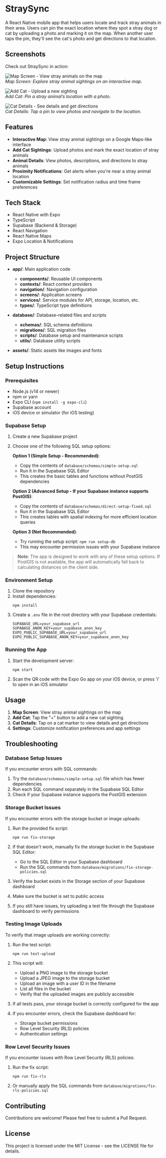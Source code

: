 # StraySync

A React Native mobile app that helps users locate and track stray animals in their area. Users can pin the exact location where they spot a stray dog or cat by uploading a photo and marking it on the map. When another user taps the pin, they'll see the cat's photo and get directions to that location.

## Screenshots

Check out StraySync in action:

![Map Screen - View stray animals on the map](https://raw.githubusercontent.com/swoosh1337/StraySync/main/img3.jpeg)  
*Map Screen: Explore stray animal sightings on an interactive map.*

![Add Cat - Upload a new sighting](https://raw.githubusercontent.com/swoosh1337/StraySync/main/img2.jpeg)  
*Add Cat: Pin a stray animal’s location with a photo.*

![Cat Details - See details and get directions](https://raw.githubusercontent.com/swoosh1337/StraySync/main/img3.jpeg)  
*Cat Details: Tap a pin to view photos and navigate to the location.*

## Features

- **Interactive Map**: View stray animal sightings on a Google Maps-like interface
- **Add Cat Sightings**: Upload photos and mark the exact location of stray animals
- **Animal Details**: View photos, descriptions, and directions to stray animals
- **Proximity Notifications**: Get alerts when you're near a stray animal location
- **Customizable Settings**: Set notification radius and time frame preferences

## Tech Stack

- React Native with Expo
- TypeScript
- Supabase (Backend & Storage)
- React Navigation
- React Native Maps
- Expo Location & Notifications

## Project Structure

- **app/**: Main application code
  - **components/**: Reusable UI components
  - **contexts/**: React context providers
  - **navigation/**: Navigation configuration
  - **screens/**: Application screens
  - **services/**: Service modules for API, storage, location, etc.
  - **types/**: TypeScript type definitions

- **database/**: Database-related files and scripts
  - **schemas/**: SQL schema definitions
  - **migrations/**: SQL migration files
  - **scripts/**: Database setup and maintenance scripts
  - **utils/**: Database utility scripts

- **assets/**: Static assets like images and fonts

## Setup Instructions

### Prerequisites

- Node.js (v14 or newer)
- npm or yarn
- Expo CLI (`npm install -g expo-cli`)
- Supabase account
- iOS device or simulator (for iOS testing)

### Supabase Setup

1. Create a new Supabase project
2. Choose one of the following SQL setup options:

   **Option 1 (Simple Setup - Recommended)**: 
   - Copy the contents of `database/schemas/simple-setup.sql`
   - Run it in the Supabase SQL Editor
   - This creates the basic tables and functions without PostGIS dependencies

   **Option 2 (Advanced Setup - If your Supabase instance supports PostGIS)**:
   - Copy the contents of `database/schemas/direct-setup-fixed.sql`
   - Run it in the Supabase SQL Editor
   - This creates tables with spatial indexing for more efficient location queries

   **Option 3 (Not Recommended)**:
   - Try running the setup script: `npm run setup-db`
   - This may encounter permission issues with your Supabase instance

> **Note**: The app is designed to work with any of these setup options. If PostGIS is not available, the app will automatically fall back to calculating distances on the client side.

### Environment Setup

1. Clone the repository
2. Install dependencies:
   ```
   npm install
   ```
3. Create a `.env` file in the root directory with your Supabase credentials:
   ```
   SUPABASE_URL=your_supabase_url
   SUPABASE_ANON_KEY=your_supabase_anon_key
   EXPO_PUBLIC_SUPABASE_URL=your_supabase_url
   EXPO_PUBLIC_SUPABASE_ANON_KEY=your_supabase_anon_key
   ```

### Running the App

1. Start the development server:
   ```
   npm start
   ```
2. Scan the QR code with the Expo Go app on your iOS device, or press 'i' to open in an iOS simulator

## Usage

1. **Map Screen**: View stray animal sightings on the map
2. **Add Cat**: Tap the "+" button to add a new cat sighting
3. **Cat Details**: Tap on a cat marker to view details and get directions
4. **Settings**: Customize notification preferences and app settings

## Troubleshooting

### Database Setup Issues

If you encounter errors with SQL commands:

1. Try the `database/schemas/simple-setup.sql` file which has fewer dependencies
2. Run each SQL command separately in the Supabase SQL Editor
3. Check if your Supabase instance supports the PostGIS extension

### Storage Bucket Issues

If you encounter errors with the storage bucket or image uploads:

1. Run the provided fix script:
   ```
   npm run fix-storage
   ```

2. If that doesn't work, manually fix the storage bucket in the Supabase SQL Editor:
   - Go to the SQL Editor in your Supabase dashboard
   - Run the SQL commands from `database/migrations/fix-storage-policies.sql`

3. Verify the bucket exists in the Storage section of your Supabase dashboard
4. Make sure the bucket is set to public access
5. If you still have issues, try uploading a test file through the Supabase dashboard to verify permissions

### Testing Image Uploads

To verify that image uploads are working correctly:

1. Run the test script:
   ```
   npm run test-upload
   ```

2. This script will:
   - Upload a PNG image to the storage bucket
   - Upload a JPEG image to the storage bucket
   - Upload an image with a user ID in the filename
   - List all files in the bucket
   - Verify that the uploaded images are publicly accessible

3. If all tests pass, your storage bucket is correctly configured for the app

4. If you encounter errors, check the Supabase dashboard for:
   - Storage bucket permissions
   - Row Level Security (RLS) policies
   - Authentication settings

### Row Level Security Issues

If you encounter issues with Row Level Security (RLS) policies:

1. Run the fix script:
   ```
   npm run fix-rls
   ```

2. Or manually apply the SQL commands from `database/migrations/fix-rls-policies.sql`

## Contributing

Contributions are welcome! Please feel free to submit a Pull Request.

## License

This project is licensed under the MIT License - see the LICENSE file for details. 
